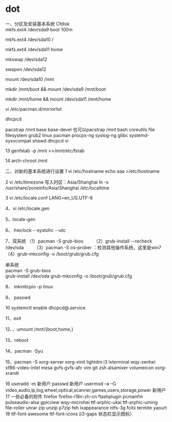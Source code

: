 # dot
一、分区及安装基本系统
Cfdisk  
mkfs.ext4 /dev/sda9    boot    100m

mkfs.ext4 /dev/sda10   /

mkfs.ext4 /dev/sda11   home   

mkswap /dev/sda12    

swapon /dev/sda12    

mount /dev/sda10 /mnt    

mkdir /mnt/boot && mount /dev/sda9 /mnt/boot

mkdir /mnt/home && mount /dev/sda11 /mnt/home   

vi /etc/pacman.d/mirrorlist

dhcpcd   

pacstrap /mnt base base-devel
也可以pacstrap /mnt bash coreutils file filesystem grub2 linux pacman procps-ng syslog-ng glibc systemd-sysvcompat shawd dhcpcd vi

13  genfstab -p /mnt >>/mnt/etc/fstab

14  arch-chroot /mnt

二、对新的基本系统进行设置
1  vi /etc/hostname
     echo aaa >/etc/hostname  

2  vi /etc/timezone
     写入时区：Asia/Shanghai    ln -s /usr/share/zoneinfo/Asia/Shanghai /etc/localtime

3  vi /etc/locale.conf
        LANG=en_US.UTF-8

4、vi /etc/locale.gen

5、locale-gen

6、 hwclock --systohc --utc

7、双系统
  （1）pacman -S grub-bios　　
  （2）grub-install --recheck  /dev/sda　　
  （3）pacman -S os-prober ：检测其他操作系统，这里是win7　　
  （4）grub-mkconfig -o /boot/grub/grub.cfg
   
 单系统      
   pacman -S grub-bios   
   grub-install /dev/sda
   grub-mkconfig -o /boot/grub/grub.cfg

8、 mkinitcpio -p linux

9、  passwd

10   systemctl enable dhcpcd@.service

11、exit

12、、umount /mnt/{boot,home,}   

13、reboot        

14、pacman -Syu

15、pacman -S  xorg-server xorg-xinit lightdm i3 lxterminal wqy-zenhei xf86-video-intel   mesa   gvfs gvfs-afc  vim git zsh alsamixer volumeicon xorg-xrandr

16  useradd -m 新用户
    passwd 新用户
    usermod –a –G video,audio,lp,log,wheel,optical,scanner,games,users,storage,power 新用户
17 一些必备的软件 firefox firefox-i18n-zh-cn flashplugin pcmanfm pulseaudio-alsa gpicview wqy-microhei ttf-arphic-ukai ttf-arphic-uming file-roller unrar zip unzip p7zip  feh lxappearance  ntfs-3g fcitx termite  yaourt
18  ttf-font-awesome ttf-font-icons (i3-gaps 状态栏显示图标）
